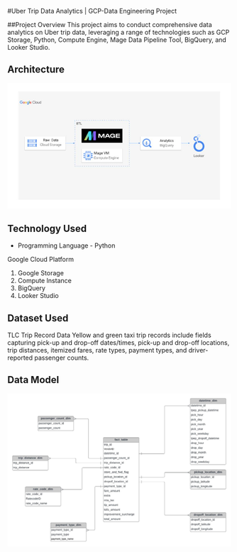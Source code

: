 #Uber Trip Data Analytics | GCP-Data Engineering Project

##Project Overview
This project aims to conduct comprehensive data analytics on Uber trip data, leveraging a range of technologies such as GCP Storage, Python, Compute Engine, Mage Data Pipeline Tool, BigQuery, and Looker Studio.

## Architecture 
<img src="https://github.com/hieuchelsea20121997/Uber-Data-Analytic-_DE-Project/blob/master/architecture.jpg">

## Technology Used
- Programming Language - Python

Google Cloud Platform
1. Google Storage
2. Compute Instance 
3. BigQuery
4. Looker Studio


## Dataset Used
TLC Trip Record Data
Yellow and green taxi trip records include fields capturing pick-up and drop-off dates/times, pick-up and drop-off locations, trip distances, itemized fares, rate types, payment types, and driver-reported passenger counts. 

## Data Model
<img src="https://github.com/hieuchelsea20121997/Uber-Data-Analytic-_DE-Project/blob/master/data_model.jpeg">

